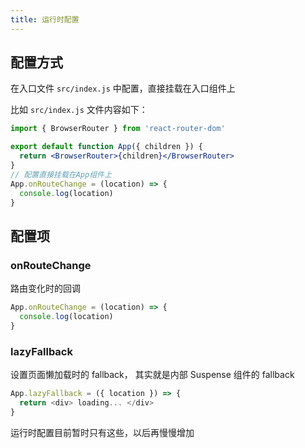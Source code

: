 ```yaml
---
title: 运行时配置
---
```


## 配置方式

在入口文件 `src/index.js` 中配置，直接挂载在入口组件上

比如 `src/index.js` 文件内容如下：

```jsx | pure
import { BrowserRouter } from 'react-router-dom'

export default function App({ children }) {
  return <BrowserRouter>{children}</BrowserRouter>
}
// 配置直接挂载在App组件上
App.onRouteChange = (location) => {
  console.log(location)
}
```

## 配置项

### onRouteChange

路由变化时的回调

```js
App.onRouteChange = (location) => {
  console.log(location)
}
```

### lazyFallback

设置页面懒加载时的 fallback， 其实就是内部 Suspense 组件的 fallback

```js
App.lazyFallback = ({ location }) => {
  return <div> loading... </div>
}
```

运行时配置目前暂时只有这些，以后再慢慢增加
